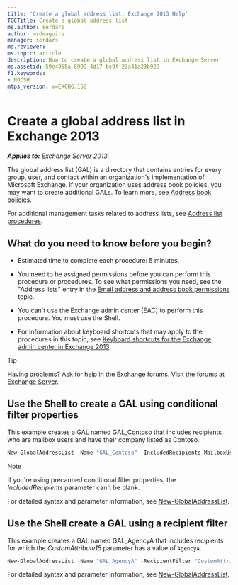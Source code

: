 ```yaml
---
title: 'Create a global address list: Exchange 2013 Help'
TOCTitle: Create a global address list
ms.author: serdars
author: msdmaguire
manager: serdars
ms.reviewer:
ms.topic: article
description: How to create a global address list in Exchange Server
ms.assetid: 59e4955a-8999-4d17-be9f-23a41a23b929
f1.keywords:
- NOCSH
mtps_version: v=EXCHG.150
---
```


# Create a global address list in Exchange 2013

_**Applies to:** Exchange Server 2013_

The global address list (GAL) is a directory that contains entries for every group, user, and contact within an organization's implementation of Microsoft Exchange. If your organization uses address book policies, you may want to create additional GALs. To learn more, see [Address book policies](address-book-policies-exchange-2013-help.md).

For additional management tasks related to address lists, see [Address list procedures](address-list-procedures-exchange-2013-help.md).

## What do you need to know before you begin?

- Estimated time to complete each procedure: 5 minutes.

- You need to be assigned permissions before you can perform this procedure or procedures. To see what permissions you need, see the "Address lists" entry in the [Email address and address book permissions](email-address-and-address-book-permissions-exchange-2013-help.md) topic.

- You can't use the Exchange admin center (EAC) to perform this procedure. You must use the Shell.

- For information about keyboard shortcuts that may apply to the procedures in this topic, see [Keyboard shortcuts for the Exchange admin center in Exchange 2013](keyboard-shortcuts-in-the-exchange-admin-center-2013-help.md).

> [!TIP]
> Having problems? Ask for help in the Exchange forums. Visit the forums at [Exchange Server](https://social.technet.microsoft.com/forums/office/home?category=exchangeserver).

## Use the Shell to create a GAL using conditional filter properties

This example creates a GAL named GAL_Contoso that includes recipients who are mailbox users and have their company listed as Contoso.

```powershell
New-GlobalAddressList -Name "GAL_Contoso" -IncludedRecipients MailboxUsers -ConditionalCompany Contoso
```

> [!NOTE]
> If you're using precanned conditional filter properties, the _IncludedRecipients_ parameter can't be blank.

For detailed syntax and parameter information, see [New-GlobalAddressList](/powershell/module/exchange/new-globaladdresslist).

## Use the Shell create a GAL using a recipient filter

This example creates a GAL named GAL_AgencyA that includes recipients for which the _CustomAttribute15_ parameter has a value of `AgencyA`.

```powershell
New-GlobalAddressList -Name "GAL_AgencyA" -RecipientFilter "CustomAttribute15 -like 'AgencyA'"
```

For detailed syntax and parameter information, see [New-GlobalAddressList](/powershell/module/exchange/new-globaladdresslist).

